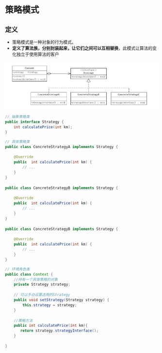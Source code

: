 # 策略模式

## 定义

- 策略模式是一种对象的行为模式。
- **定义了算法族，分别封装起来，让它们之间可以互相替换**，此模式让算法的变化独立于使用算法的客户

![strategy](/image-resources/designpattern/strategy.png)

```java
// 抽象策略类
public interface Strategy {
    int calculatePrice(int km);
}
```

```java
// 具体策略类
public class ConcreteStrategyA implements Strategy {

    @Override
    public  int calculatePrice(int km) {
        // ...
    }
}

public class ConcreteStrategyB implements Strategy {

    @Override
    public  int calculatePrice(int km) {
        // ...
    }
}

public class ConcreteStrategyB implements Strategy {

    @Override
    public  int calculatePrice(int km) {
        // ...
    }
}

```

```java
// 环境角色类
public class Context {
    //持有一个具体策略的对象
    private Strategy strategy;

    // 可以手动设置选用的Strategy
    public void setStrategy(Strategy strategy) {
        this.strategy = strategy;
    }

    //策略方法
    public int calculatePrice(int km){
       return strategy.strategyInterface();
    }

}
```